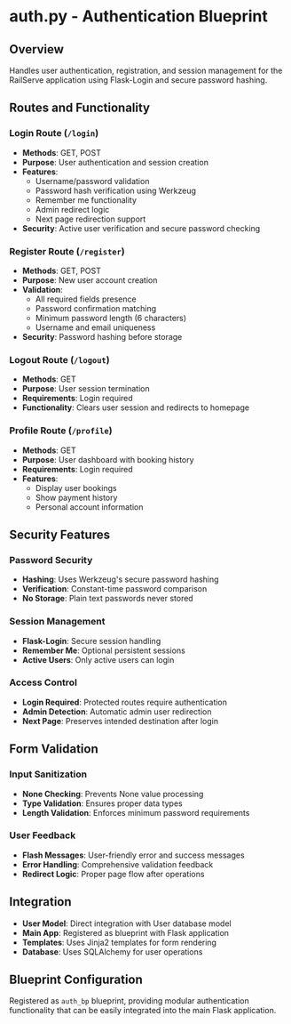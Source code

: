 # auth.py - Authentication Blueprint

## Overview
Handles user authentication, registration, and session management for the RailServe application using Flask-Login and secure password hashing.

## Routes and Functionality

### Login Route (`/login`)
- **Methods**: GET, POST
- **Purpose**: User authentication and session creation
- **Features**:
  - Username/password validation
  - Password hash verification using Werkzeug
  - Remember me functionality
  - Admin redirect logic
  - Next page redirection support
- **Security**: Active user verification and secure password checking

### Register Route (`/register`)
- **Methods**: GET, POST
- **Purpose**: New user account creation
- **Validation**:
  - All required fields presence
  - Password confirmation matching
  - Minimum password length (6 characters)
  - Username and email uniqueness
- **Security**: Password hashing before storage

### Logout Route (`/logout`)
- **Methods**: GET
- **Purpose**: User session termination
- **Requirements**: Login required
- **Functionality**: Clears user session and redirects to homepage

### Profile Route (`/profile`)
- **Methods**: GET
- **Purpose**: User dashboard with booking history
- **Requirements**: Login required
- **Features**:
  - Display user bookings
  - Show payment history
  - Personal account information

## Security Features

### Password Security
- **Hashing**: Uses Werkzeug's secure password hashing
- **Verification**: Constant-time password comparison
- **No Storage**: Plain text passwords never stored

### Session Management
- **Flask-Login**: Secure session handling
- **Remember Me**: Optional persistent sessions
- **Active Users**: Only active users can login

### Access Control
- **Login Required**: Protected routes require authentication
- **Admin Detection**: Automatic admin user redirection
- **Next Page**: Preserves intended destination after login

## Form Validation

### Input Sanitization
- **None Checking**: Prevents None value processing
- **Type Validation**: Ensures proper data types
- **Length Validation**: Enforces minimum password requirements

### User Feedback
- **Flash Messages**: User-friendly error and success messages
- **Error Handling**: Comprehensive validation feedback
- **Redirect Logic**: Proper page flow after operations

## Integration
- **User Model**: Direct integration with User database model
- **Main App**: Registered as blueprint with Flask application
- **Templates**: Uses Jinja2 templates for form rendering
- **Database**: Uses SQLAlchemy for user operations

## Blueprint Configuration
Registered as `auth_bp` blueprint, providing modular authentication functionality that can be easily integrated into the main Flask application.